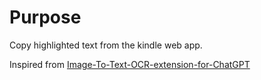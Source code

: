 # Purpose
Copy highlighted text from the kindle web app.

Inspired from [Image-To-Text-OCR-extension-for-ChatGPT
](https://github.com/Tshetrim/Image-To-Text-OCR-extension-for-ChatGPT/tree/main)
